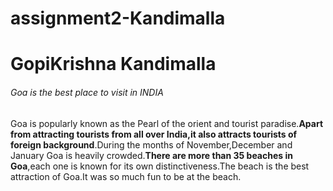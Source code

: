 # assignment2-Kandimalla
# GopiKrishna Kandimalla

###### Goa is the best place to visit in INDIA

Goa is popularly known as the Pearl of the orient and tourist paradise.**Apart from attracting tourists from all over India,it also attracts tourists of foreign background**.During the months of November,December and January Goa is heavily crowded.**There are more than 35 beaches in Goa**,each one is known for its own distinctiveness.The beach is the best attraction of Goa.It was so much fun to be at the beach.
